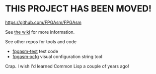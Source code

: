 # THIS PROJECT HAS BEEN MOVED!

https://github.com/FPGAsm/FPGAsm

See [the wiki](https://github.com/stacksmith/fpgasm/wiki) for more information.

See other repos for tools and code
* [fpgasm-test](https://github.com/stacksmith/fpgasm-test)  test code
* [fpgasm-xcfg](https://github.com/stacksmith/fpgasm-xcfg)  visual configuration string tool

Crap.  I wish I'd learned Common Lisp a couple of years ago!
